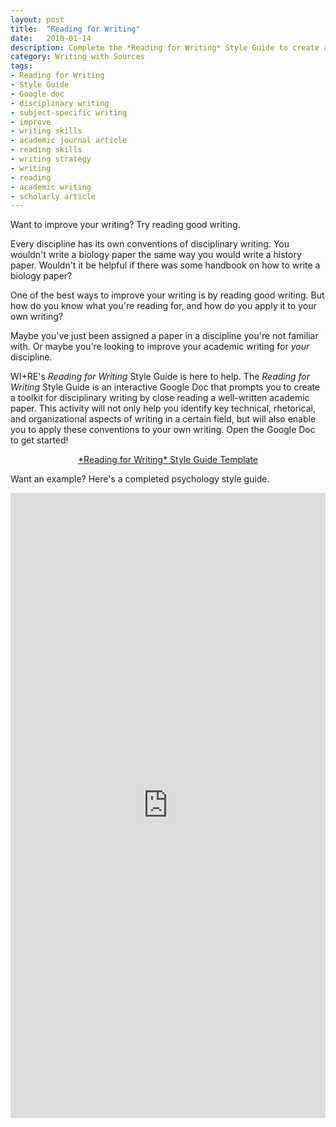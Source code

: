 ```yaml
---
layout: post
title:  "Reading for Writing"
date:   2010-01-14
description: Complete the *Reading for Writing* Style Guide to create a toolkit for disciplinary writing by close reading a well-written academic paper.
category: Writing with Sources
tags:
- Reading for Writing
- Style Guide
- Google doc
- disciplinary writing
- subject-specific writing
- improve
- writing skills
- academic journal article
- reading skills
- writing strategy
- writing
- reading
- academic writing
- scholarly article
---
```


<p class="intro">Want to improve your writing? Try reading good writing.</p>

Every discipline has its own conventions of disciplinary writing. You wouldn't write a biology paper the same way you would write a history paper. Wouldn't it be helpful if there was some handbook on how to write a biology paper?

One of the best ways to improve your writing is by reading good writing. But how do you know what you're reading for, and how do you apply it to your own writing?

Maybe you've just been assigned a paper in a discipline you're not familiar with. Or maybe you're looking to improve your academic writing for *your* discipline.

WI+RE's *Reading for Writing* Style Guide is here to help. The *Reading for Writing* Style Guide is an interactive Google Doc that prompts you to create a toolkit for disciplinary writing by close reading a well-written academic paper. This activity will not only help you identify key technical, rhetorical, and organizational aspects of writing in a certain field, but will also enable you to apply these conventions to your own writing. Open the Google Doc to get started!


<center><a class="waves-effect waves-light btn-large" href="https://docs.google.com/document/d/1nnUDkTkahggf6UCJBgMzAgfRkIQDNNgF_TQ88DOTtO4/edit?usp=sharing" style="center"> *Reading for Writing* Style Guide Template</a></center>

Want an example? Here's a completed psychology style guide.

<iframe src="https://docs.google.com/document/d/1OdU1Qtk0THR3gMNcOEj7-yZDIzl21omvmUZ3eeaKn48/edit?usp=sharing" frameborder="0" width="100%" height="1000"></iframe>
